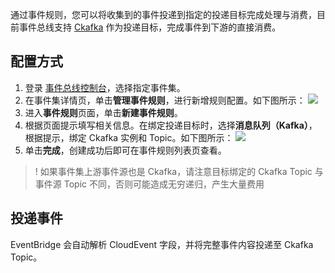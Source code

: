 通过事件规则，您可以将收集到的事件投递到指定的投递目标完成处理与消费，目前事件总线支持 [Ckafka](https://cloud.tencent.com/product/ckafka) 作为投递目标，完成事件到下游的直接消费。

## 配置方式
1. 登录 [事件总线控制台](https://console.cloud.tencent.com/eb)，选择指定事件集。
2. 在事件集详情页，单击**管理事件规则**，进行新增规则配置。如下图所示：
![](https://qcloudimg.tencent-cloud.cn/raw/cef9f9a2eb8b0e49b197097c241c88f5.png)
3. 进入**事件规则**页面，单击**新建事件规则**。
4. 根据页面提示填写相关信息。在绑定投递目标时，选择**消息队列（Kafka）**，根据提示，绑定 Ckafka 实例和 Topic。如下图所示：
![](https://qcloudimg.tencent-cloud.cn/raw/7063da30465e595a6fd3d446fd506466.png)
5. 单击**完成**，创建成功后即可在事件规则列表页查看。
>! 如果事件集上游事件源也是 Ckafka，请注意目标绑定的 Ckafka Topic 与事件源 Topic 不同，否则可能造成无穷递归，产生大量费用

## 投递事件
EventBridge 会自动解析 CloudEvent 字段，并将完整事件内容投递至 Ckafka Topic。
